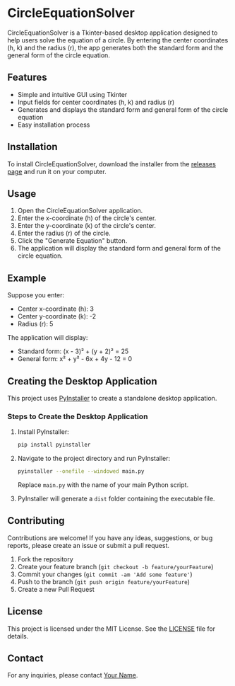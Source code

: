 # CircleEquationSolver

CircleEquationSolver is a Tkinter-based desktop application designed to help users solve the equation of a circle. By entering the center coordinates (h, k) and the radius (r), the app generates both the standard form and the general form of the circle equation.

## Features

- Simple and intuitive GUI using Tkinter
- Input fields for center coordinates (h, k) and radius (r)
- Generates and displays the standard form and general form of the circle equation
- Easy installation process

## Installation

To install CircleEquationSolver, download the installer from the [releases page](https://github.com/yourusername/CircleEquationSolver/releases) and run it on your computer.

## Usage

1. Open the CircleEquationSolver application.
2. Enter the x-coordinate (h) of the circle's center.
3. Enter the y-coordinate (k) of the circle's center.
4. Enter the radius (r) of the circle.
5. Click the "Generate Equation" button.
6. The application will display the standard form and general form of the circle equation.

## Example

Suppose you enter:
- Center x-coordinate (h): 3
- Center y-coordinate (k): -2
- Radius (r): 5

The application will display:
- Standard form: (x - 3)² + (y + 2)² = 25
- General form: x² + y² - 6x + 4y - 12 = 0

## Creating the Desktop Application

This project uses [PyInstaller](https://www.pyinstaller.org/) to create a standalone desktop application.

### Steps to Create the Desktop Application

1. Install PyInstaller:
    ```sh
    pip install pyinstaller
    ```

2. Navigate to the project directory and run PyInstaller:
    ```sh
    pyinstaller --onefile --windowed main.py
    ```
   Replace `main.py` with the name of your main Python script.

3. PyInstaller will generate a `dist` folder containing the executable file.

## Contributing

Contributions are welcome! If you have any ideas, suggestions, or bug reports, please create an issue or submit a pull request.

1. Fork the repository
2. Create your feature branch (`git checkout -b feature/yourFeature`)
3. Commit your changes (`git commit -am 'Add some feature'`)
4. Push to the branch (`git push origin feature/yourFeature`)
5. Create a new Pull Request

## License

This project is licensed under the MIT License. See the [LICENSE](LICENSE) file for details.

## Contact

For any inquiries, please contact [Your Name](mailto:your.email@example.com).

